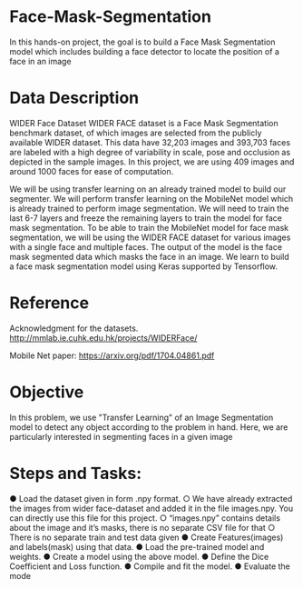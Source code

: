 # Face-Mask-Segmentation
In this hands-on project, the goal is to build a Face Mask Segmentation model which includes building a face detector to locate the position of a face in an image

# Data Description
WIDER Face Dataset WIDER FACE dataset is a Face Mask Segmentation benchmark dataset, of which images are selected from the publicly available WIDER dataset.  This data have 32,203 images and 393,703 faces are labeled with a high degree of variability in scale, pose and occlusion as depicted in the sample images. In this project, we are using 409 images and around 1000 faces for ease of computation. 
 
We will be using transfer learning on an already trained model to build our segmenter. We will perform transfer learning on the MobileNet model which is already trained to perform image segmentation. We will need to train the last 6-7 layers and freeze the remaining layers to train the model for face mask segmentation. To be able to train the MobileNet model for face mask segmentation, we will be using the WIDER FACE dataset for various images with a single face and multiple faces. The output of the model is the face mask segmented data which masks the face in an image. We learn to build a face mask segmentation model using Keras supported by Tensorflow. 

# Reference 
Acknowledgment for the datasets. http://mmlab.ie.cuhk.edu.hk/projects/WIDERFace/ 

Mobile Net paper: https://arxiv.org/pdf/1704.04861.pdf 

# Objective
In this problem, we use "Transfer Learning" of an Image Segmentation model to detect any object according to the problem in hand. Here, we are particularly interested in segmenting faces in a given image 

# Steps and Tasks: 
● Load the dataset given in form .npy format. 
 ○ We have already extracted the images from wider face-dataset and added it in the file images.npy. You can directly use this file for this project. 
 ○ “images.npy” contains details about the image and it’s masks, there is no separate CSV file for that 
 ○ There is no separate train and test data given 
● Create Features(images) and labels(mask) using that data. 
● Load the pre-trained model and weights. 
● Create a model using the above model. 
● Define the Dice Coefficient and Loss function. 
● Compile and fit the model. 
● Evaluate the mode
